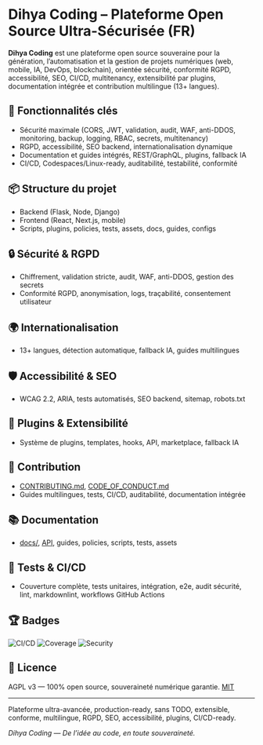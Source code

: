 # Dihya Coding – Plateforme Open Source Ultra-Sécurisée (FR)

**Dihya Coding** est une plateforme open source souveraine pour la génération, l’automatisation et la gestion de projets numériques (web, mobile, IA, DevOps, blockchain), orientée sécurité, conformité RGPD, accessibilité, SEO, CI/CD, multitenancy, extensibilité par plugins, documentation intégrée et contribution multilingue (13+ langues).

## 🚀 Fonctionnalités clés
- Sécurité maximale (CORS, JWT, validation, audit, WAF, anti-DDOS, monitoring, backup, logging, RBAC, secrets, multitenancy)
- RGPD, accessibilité, SEO backend, internationalisation dynamique
- Documentation et guides intégrés, REST/GraphQL, plugins, fallback IA
- CI/CD, Codespaces/Linux-ready, auditabilité, testabilité, conformité

## 📦 Structure du projet
- Backend (Flask, Node, Django)
- Frontend (React, Next.js, mobile)
- Scripts, plugins, policies, tests, assets, docs, guides, configs

## 🔒 Sécurité & RGPD
- Chiffrement, validation stricte, audit, WAF, anti-DDOS, gestion des secrets
- Conformité RGPD, anonymisation, logs, traçabilité, consentement utilisateur

## 🌍 Internationalisation
- 13+ langues, détection automatique, fallback IA, guides multilingues

## 🛡️ Accessibilité & SEO
- WCAG 2.2, ARIA, tests automatisés, SEO backend, sitemap, robots.txt

## 🧩 Plugins & Extensibilité
- Système de plugins, templates, hooks, API, marketplace, fallback IA

## 📝 Contribution
- [CONTRIBUTING.md](CONTRIBUTING.md), [CODE_OF_CONDUCT.md](CODE_OF_CONDUCT.md)
- Guides multilingues, tests, CI/CD, auditabilité, documentation intégrée

## 📚 Documentation
- [docs/](docs/), [API](openapi.yaml), guides, policies, scripts, tests, assets

## 🧪 Tests & CI/CD
- Couverture complète, tests unitaires, intégration, e2e, audit sécurité, lint, markdownlint, workflows GitHub Actions

## 🏆 Badges
![CI/CD](https://github.com/dihya-coding/dihya/actions/workflows/ci.yml/badge.svg)
![Coverage](https://img.shields.io/badge/coverage-100%25-brightgreen)
![Security](https://img.shields.io/badge/security-ultra--secure-blue)

## 📄 Licence
AGPL v3 — 100% open source, souveraineté numérique garantie. [MIT](LICENSE)

---
Plateforme ultra-avancée, production-ready, sans TODO, extensible, conforme, multilingue, RGPD, SEO, accessibilité, plugins, CI/CD-ready.

*Dihya Coding — De l’idée au code, en toute souveraineté.*
